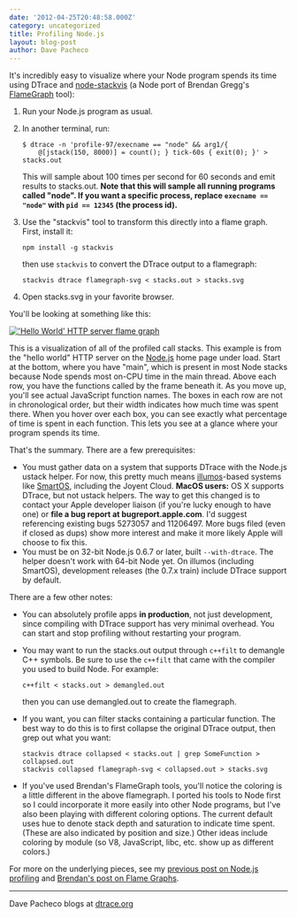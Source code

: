 ```yaml
---
date: '2012-04-25T20:48:58.000Z'
category: uncategorized
title: Profiling Node.js
layout: blog-post
author: Dave Pacheco
---
```


It's incredibly easy to visualize where your Node program spends its time using DTrace and [node-stackvis](https://github.com/davepacheco/node-stackvis) (a Node port of Brendan Gregg's [FlameGraph](https://github.com/brendangregg/FlameGraph/) tool):

1. Run your Node.js program as usual.
2. In another terminal, run:

   ```
   $ dtrace -n 'profile-97/execname == "node" && arg1/{
       @[jstack(150, 8000)] = count(); } tick-60s { exit(0); }' > stacks.out
   ```

   This will sample about 100 times per second for 60 seconds and emit results to stacks.out. **Note that this will sample all running programs called "node". If you want a specific process, replace `execname == "node"` with `pid == 12345` (the process id).**

3. Use the "stackvis" tool to transform this directly into a flame graph. First, install it:

   ```
   npm install -g stackvis
   ```

   then use `stackvis` to convert the DTrace output to a flamegraph:

   ```
   stackvis dtrace flamegraph-svg < stacks.out > stacks.svg
   ```

4. Open stacks.svg in your favorite browser.

You'll be looking at something like this:

[!['Hello World' HTTP server flame graph](https://cs.brown.edu/people/dapachec/helloworld.svg)](https://cs.brown.edu/people/dapachec/helloworld.svg)

This is a visualization of all of the profiled call stacks. This example is from the "hello world" HTTP server on the [Node.js](https://nodejs.org/) home page under load. Start at the bottom, where you have "main", which is present in most Node stacks because Node spends most on-CPU time in the main thread. Above each row, you have the functions called by the frame beneath it. As you move up, you'll see actual JavaScript function names. The boxes in each row are not in chronological order, but their width indicates how much time was spent there. When you hover over each box, you can see exactly what percentage of time is spent in each function. This lets you see at a glance where your program spends its time.

That's the summary. There are a few prerequisites:

- You must gather data on a system that supports DTrace with the Node.js ustack helper. For now, this pretty much means [illumos](http://illumos.org/)\-based systems like [SmartOS](http://smartos.org/), including the Joyent Cloud. **MacOS users:** OS X supports DTrace, but not ustack helpers. The way to get this changed is to contact your Apple developer liaison (if you're lucky enough to have one) or **file a bug report at bugreport.apple.com**. I'd suggest referencing existing bugs 5273057 and 11206497. More bugs filed (even if closed as dups) show more interest and make it more likely Apple will choose to fix this.
- You must be on 32-bit Node.js 0.6.7 or later, built `--with-dtrace`. The helper doesn't work with 64-bit Node yet. On illumos (including SmartOS), development releases (the 0.7.x train) include DTrace support by default.

There are a few other notes:

- You can absolutely profile apps **in production**, not just development, since compiling with DTrace support has very minimal overhead. You can start and stop profiling without restarting your program.
- You may want to run the stacks.out output through `c++filt` to demangle C++ symbols. Be sure to use the `c++filt` that came with the compiler you used to build Node. For example:

  ```
  c++filt < stacks.out > demangled.out
  ```

  then you can use demangled.out to create the flamegraph.

- If you want, you can filter stacks containing a particular function. The best way to do this is to first collapse the original DTrace output, then grep out what you want:

  ```
  stackvis dtrace collapsed < stacks.out | grep SomeFunction > collapsed.out
  stackvis collapsed flamegraph-svg < collapsed.out > stacks.svg
  ```

- If you've used Brendan's FlameGraph tools, you'll notice the coloring is a little different in the above flamegraph. I ported his tools to Node first so I could incorporate it more easily into other Node programs, but I've also been playing with different coloring options. The current default uses hue to denote stack depth and saturation to indicate time spent. (These are also indicated by position and size.) Other ideas include coloring by module (so V8, JavaScript, libc, etc. show up as different colors.)

For more on the underlying pieces, see my [previous post on Node.js profiling](http://dtrace.org/blogs/dap/2012/01/05/where-does-your-node-program-spend-its-time/) and [Brendan's post on Flame Graphs](http://dtrace.org/blogs/brendan/2011/12/16/flame-graphs/).

---

Dave Pacheco blogs at [dtrace.org](http://dtrace.org/blogs/dap)
